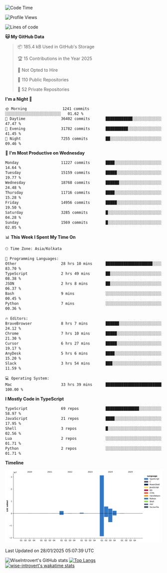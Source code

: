 <!--START_SECTION:waka-->
![Code Time](http://img.shields.io/badge/Code%20Time-2%2C173%20hrs%2049%20mins-blue)

![Profile Views](http://img.shields.io/badge/Profile%20Views-0-blue)

![Lines of code](https://img.shields.io/badge/From%20Hello%20World%20I%27ve%20Written-45.8%20million%20lines%20of%20code-blue)

**🐱 My GitHub Data** 

> 📦 185.4 kB Used in GitHub's Storage 
 > 
> 🏆 15 Contributions in the Year 2025
 > 
> 🚫 Not Opted to Hire
 > 
> 📜 110 Public Repositories 
 > 
> 🔑 52 Private Repositories 
 > 
**I'm a Night 🦉** 

```text
🌞 Morning                1241 commits        ░░░░░░░░░░░░░░░░░░░░░░░░░   01.62 % 
🌆 Daytime                36402 commits       ████████████░░░░░░░░░░░░░   47.47 % 
🌃 Evening                31782 commits       ██████████░░░░░░░░░░░░░░░   41.45 % 
🌙 Night                  7255 commits        ██░░░░░░░░░░░░░░░░░░░░░░░   09.46 % 
```
📅 **I'm Most Productive on Wednesday** 

```text
Monday                   11227 commits       ████░░░░░░░░░░░░░░░░░░░░░   14.64 % 
Tuesday                  15159 commits       █████░░░░░░░░░░░░░░░░░░░░   19.77 % 
Wednesday                18768 commits       ██████░░░░░░░░░░░░░░░░░░░   24.48 % 
Thursday                 11716 commits       ████░░░░░░░░░░░░░░░░░░░░░   15.28 % 
Friday                   14956 commits       █████░░░░░░░░░░░░░░░░░░░░   19.50 % 
Saturday                 3285 commits        █░░░░░░░░░░░░░░░░░░░░░░░░   04.28 % 
Sunday                   1569 commits        █░░░░░░░░░░░░░░░░░░░░░░░░   02.05 % 
```


📊 **This Week I Spent My Time On** 

```text
🕑︎ Time Zone: Asia/Kolkata

💬 Programming Languages: 
Other                    28 hrs 10 mins      █████████████████████░░░░   83.70 % 
TypeScript               2 hrs 49 mins       ██░░░░░░░░░░░░░░░░░░░░░░░   08.38 % 
JSON                     2 hrs 8 mins        ██░░░░░░░░░░░░░░░░░░░░░░░   06.37 % 
Bash                     9 mins              ░░░░░░░░░░░░░░░░░░░░░░░░░   00.45 % 
Python                   7 mins              ░░░░░░░░░░░░░░░░░░░░░░░░░   00.36 % 

🔥 Editors: 
BraveBrowser             8 hrs 7 mins        ██████░░░░░░░░░░░░░░░░░░░   24.12 % 
Chrome                   7 hrs 10 mins       █████░░░░░░░░░░░░░░░░░░░░   21.30 % 
Cursor                   6 hrs 27 mins       █████░░░░░░░░░░░░░░░░░░░░   19.17 % 
AnyDesk                  5 hrs 6 mins        ████░░░░░░░░░░░░░░░░░░░░░   15.20 % 
Slack                    3 hrs 54 mins       ███░░░░░░░░░░░░░░░░░░░░░░   11.59 % 

💻 Operating System: 
Mac                      33 hrs 39 mins      █████████████████████████   100.00 % 
```

**I Mostly Code in TypeScript** 

```text
TypeScript               69 repos            ███████████████░░░░░░░░░░   58.97 % 
JavaScript               21 repos            ████░░░░░░░░░░░░░░░░░░░░░   17.95 % 
Shell                    3 repos             █░░░░░░░░░░░░░░░░░░░░░░░░   02.56 % 
Lua                      2 repos             ░░░░░░░░░░░░░░░░░░░░░░░░░   01.71 % 
Python                   2 repos             ░░░░░░░░░░░░░░░░░░░░░░░░░   01.71 % 
```



**Timeline**

![Lines of Code chart](https://raw.githubusercontent.com/wise-introvert/wise-introvert/master/assets/bar_graph.png)


 Last Updated on 28/01/2025 05:07:39 UTC
<!--END_SECTION:waka-->

![WiseIntrovert's GitHub stats](https://github-readme-stats.vercel.app/api?username=wise-introvert&count_private=true&show_icons=true)
[![Top Langs](https://github-readme-stats.vercel.app/api/top-langs/?username=wise-introvert&langs_count=10)](https://github.com/anuraghazra/github-readme-stats)
[![wise-introvert's wakatime stats](https://github-readme-stats.vercel.app/api/wakatime?username=wiseintrovert)](https://github.com/anuraghazra/github-readme-stats)

